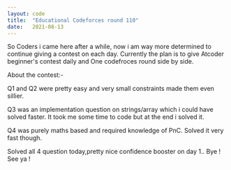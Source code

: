 ```yaml
---
layout: code
title:  "Educational Codeforces round 110"
date:   2021-08-13
---
```

So Coders i came here after a while, now i am way more determined to continue giving a contest on each day. 
Currently the plan is to give Atcoder beginner's contest daily and One codefroces round side by side.

About the contest:-

Q1 and Q2 were pretty easy and very small constraints made them even sillier.

Q3 was an implementation question on strings/array which i could have solved faster. It took me some time to code but at the end i solved it.

Q4 was purely maths based and required knowledge of PnC. Solved it very fast though.

Solved all 4 question today,pretty nice confidence booster on day 1..
Bye ! See ya !


